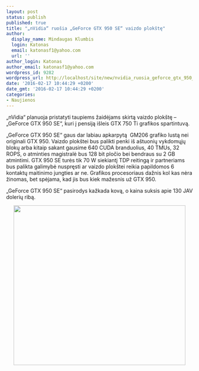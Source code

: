 ```yaml
---
layout: post
status: publish
published: true
title: "„nVidia“ ruošia „GeForce GTX 950 SE“ vaizdo plokštę"
author:
  display_name: Mindaugas Klumbis
  login: Katonas
  email: katonasf1@yahoo.com
  url: ''
author_login: Katonas
author_email: katonasf1@yahoo.com
wordpress_id: 9282
wordpress_url: http://localhost/site/new/nvidia_ruosia_geforce_gtx_950_se_vaizdo_plokste/
date: '2016-02-17 10:44:29 +0200'
date_gmt: '2016-02-17 10:44:29 +0200'
categories:
- Naujienos
---
```

<p>
	&bdquo;nVidia&ldquo; planuoja pristatyti taupiems žaidėjams skirtą vaizdo plok&scaron;tę &ndash; &bdquo;GeForce GTX 950 SE&ldquo;, kuri į pensiją i&scaron;leis GTX 750 Ti grafikos spartintuvą.</p>
<p>
	&bdquo;GeForce GTX 950 SE&ldquo; gaus dar labiau apkarpytą&nbsp; GM206 grafiko lustą nei originali GTX 950. Vaizdo plok&scaron;tei bus palikti penki i&scaron; a&scaron;tuonių vykdomųjų blokų arba kitaip sakant gausime 640 CUDA branduolius, 40 TMUs, 32 ROPS, o atminties magistralė bus 128 bit pločio bei bendraus su 2 GB atmintimi. GTX 950 SE turės tik 70 W siekiantį TDP reitingą ir partneriams bus palikta galimybė nuspręsti ar vaizdo plok&scaron;tei reikia papildomos 6 kontaktų maitinimo jungties ar ne. Grafikos procesoriaus dažnis kol kas nėra žinomas, bet spėjama, kad jis bus kiek mažesnis už GTX 950.</p>
<p>
	&bdquo;GeForce GTX 950 SE&ldquo; pasirodys kažkada kovą, o kaina suksis apie 130 JAV dolerių ribą.</p>
<p style="text-align: center;">
	<a href="http://technews.lt/userfiles/gtx 950 se.JPG"><img alt="" src="http://technews.lt/userfiles/gtx 950 se.JPG" style="width: 464px; height: 430px;" /></a></p>
